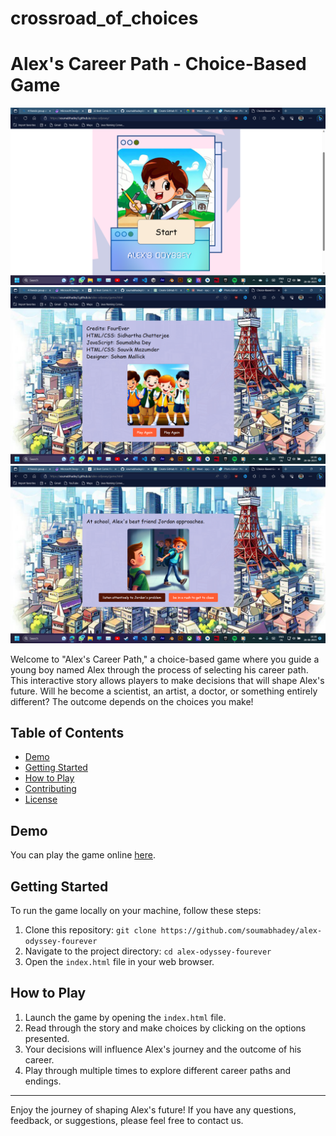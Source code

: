 # crossroad_of_choices
# Alex's Career Path - Choice-Based Game

![Game Screenshot](https://github.com/soumabhadey/alex-odyssey-fourever/blob/main/screenshots/Screenshot%20(88).png)
![Game Screenshot](https://github.com/soumabhadey/alex-odyssey-fourever/blob/main/screenshots/Screenshot%20(91).png)
![Game Screenshot](https://github.com/soumabhadey/alex-odyssey-fourever/blob/main/screenshots/Screenshot%20(93).png)

Welcome to "Alex's Career Path," a choice-based game where you guide a young boy named Alex through the process of selecting his career path. This interactive story allows players to make decisions that will shape Alex's future. Will he become a scientist, an artist, a doctor, or something entirely different? The outcome depends on the choices you make!

## Table of Contents
- [Demo](#demo)
- [Getting Started](#getting-started)
- [How to Play](#how-to-play)
- [Contributing](#contributing)
- [License](#license)

## Demo
You can play the game online [here](https://your-game-url.com).

## Getting Started
To run the game locally on your machine, follow these steps:

1. Clone this repository: `git clone https://github.com/soumabhadey/alex-odyssey-fourever`
2. Navigate to the project directory: `cd alex-odyssey-fourever`
3. Open the `index.html` file in your web browser.

## How to Play
1. Launch the game by opening the `index.html` file.
2. Read through the story and make choices by clicking on the options presented.
3. Your decisions will influence Alex's journey and the outcome of his career.
4. Play through multiple times to explore different career paths and endings.

---

Enjoy the journey of shaping Alex's future! If you have any questions, feedback, or suggestions, please feel free to contact us.
